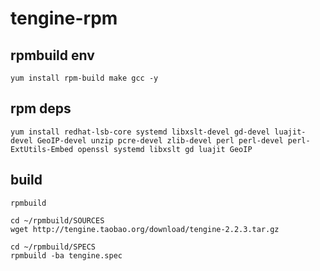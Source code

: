# tengine-rpm


## rpmbuild env

```
yum install rpm-build make gcc -y
```

## rpm deps

```
yum install redhat-lsb-core systemd libxslt-devel gd-devel luajit-devel GeoIP-devel unzip pcre-devel zlib-devel perl perl-devel perl-ExtUtils-Embed openssl systemd libxslt gd luajit GeoIP
```

## build

```
rpmbuild

cd ~/rpmbuild/SOURCES
wget http://tengine.taobao.org/download/tengine-2.2.3.tar.gz

cd ~/rpmbuild/SPECS
rpmbuild -ba tengine.spec
```
